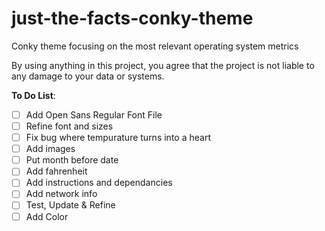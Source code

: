 # just-the-facts-conky-theme
Conky theme focusing on the most relevant operating system metrics

By using anything in this project, you agree that the project is not liable to any damage to your data or systems. 

<b>To Do List</b>:
- [ ] Add Open Sans Regular Font File
- [ ] Refine font and sizes
- [ ] Fix bug where tempurature turns into a heart
- [ ] Add images
- [ ] Put month before date
- [ ] Add fahrenheit 
- [ ] Add instructions and dependancies
- [ ] Add network info
- [ ] Test, Update & Refine 
- [ ] Add Color 
